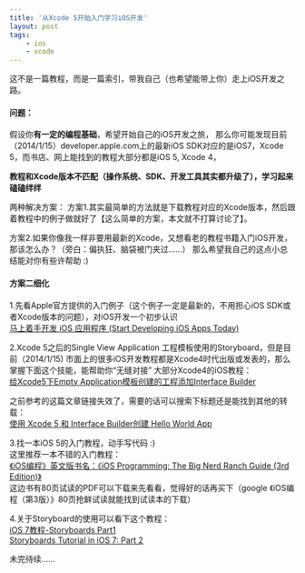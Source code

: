 ```yaml
---
title: '从Xcode 5开始入门学习iOS开发'
layout: post
tags:
    - ios
    - xcode
---
```


这不是一篇教程，而是一篇索引，带我自己（也希望能带上你）走上iOS开发之路。

#### 问题：

假设你**有一定的编程基础**，希望开始自己的iOS开发之旅，
那么你可能发现目前（2014/1/15）developer.apple.com上的最新iOS SDK对应的是iOS7，Xcode 5，而书店、网上能找到的教程大部分都是iOS 5, Xcode 4，

**教程和Xcode版本不匹配（操作系统、SDK、开发工具其实都升级了），学习起来磕磕绊绊**

两种解决方案：
方案1.其实最简单的方法就是下载教程对应的Xcode版本，然后跟着教程中的例子做就好了【这么简单的方案，本文就不打算讨论了】。

方案2.如果你像我一样非要用最新的Xcode，又想看老的教程书籍入门iOS开发，那该怎么办？（旁白：偏执狂、脑袋被门夹过……）
那么希望我自己的这点小总结能对你有些许帮助 :)

#### 方案二细化


1.先看Apple官方提供的入门例子（这个例子一定是最新的，不用担心iOS SDK或者Xcode版本的问题），对iOS开发一个初步认识  
[马上着手开发 iOS 应用程序 (Start Developing iOS Apps Today) ](https://developer.apple.com/library/ios/referencelibrary/GettingStarted/RoadMapiOSCh/chapters/Introduction.html)

2.Xcode 5之后的Single View Application 工程模板使用的Storyboard，但是目前（2014/1/15)  市面上的很多iOS开发教程都是Xcode4时代出版或发表的，那么掌握下面这个技能，能帮助你“无缝对接” 大部分Xcode4的iOS教程：  
[给Xcode5下Empty Application模板创建的工程添加Interface Builder](http://www.linyehui.com/empty-application-add-interface-builder-on-xcode-5)

之前参考的这篇文章链接失效了，需要的话可以搜索下标题还是能找到其他的转载：  
[使用 Xcode 5 和 Interface Builder创建 Hello World App](http://www.blogchen.com/archives/581.html)  

3.找一本iOS 5的入门教程，动手写代码 :)  
这里推荐一本不错的入门教程：  
[《iOS编程》英文版书名：《iOS Programming: The Big Nerd Ranch Guide (3rd Edition)》](http://book.douban.com/subject/21356354/)  
这边书有80页试读的PDF可以下载来先看看，觉得好的话再买下（google 《iOS编程（第3版）》80页抢鲜试读就能找到试读本的下载）  

4.关于Storyboard的使用可以看下这个教程：  
[iOS 7教程-Storyboards Part1](http://www.ityran.com/archives/5365)  
[Storyboards Tutorial in iOS 7: Part 2](http://www.raywenderlich.com/50310/storyboards-tutorial-in-ios-7-part-2)  

未完待续……